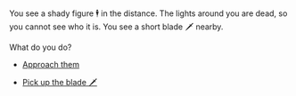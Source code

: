 You see a shady figure 🕴 in the distance. The lights around you are dead, so you cannot see who it is. You see a short blade 🗡 nearby.

What do you do?

* [Approach them](3.md)

* [Pick up the blade 🗡](1-A.md)